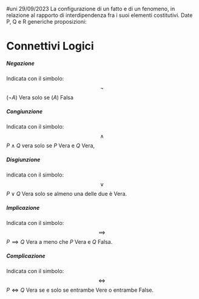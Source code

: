 #uni 29/09/2023
La configurazione di un fatto e di un fenomeno, in relazione al rapporto di interdipendenza fra i suoi elementi costitutivi.
Date P, Q e R generiche proposizioni:
# Connettivi Logici
##### Negazione
Indicata con il simbolo: $$\neg$$ $(\neg A)$ Vera solo se $(A)$ Falsa

##### Congiunzione
Indicata con il simbolo: $$\land$$ $P\land Q$ vera solo se $P$ Vera e $Q$ Vera,
##### Disgiunzione
indicata con il simbolo: $$\lor$$ $P\lor Q$ Vera solo se almeno una delle due è Vera.

##### Implicazione
Indicata con il simbolo: $$\implies$$ $P \implies Q$ Vera a meno che $P$ Vera e $Q$ Falsa.

##### Complicazione
Indicata con il simbolo: $$\iff$$ $P \iff Q$ Vera se e solo se entrambe Vere o entrambe False.